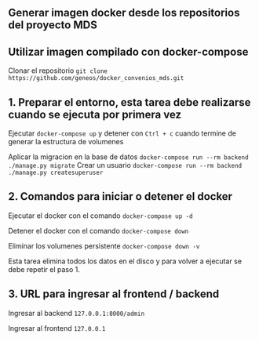 ## Generar imagen docker desde los repositorios del proyecto MDS

## Utilizar imagen compilado con docker-compose

Clonar el repositorio `git clone https://github.com/geneos/docker_convenios_mds.git`

## 1. Preparar el entorno, esta tarea debe realizarse cuando se ejecuta por primera vez

Ejecutar `docker-compose up` y detener con `Ctrl + c` cuando termine de generar la estructura de volumenes

Aplicar la migracion en la base de datos `docker-compose run --rm backend ./manage.py migrate`
Crear un usuario `docker-compose run --rm backend ./manage.py createsuperuser`

## 2. Comandos para iniciar o detener el docker

Ejecutar el docker con el comando `docker-compose up -d`

Detener el docker con el comando `docker-compose down`

Eliminar los volumenes persistente `docker-compose down -v`

Esta tarea elimina todos los datos en el disco y para volver a ejecutar se debe repetir el paso 1.

## 3. URL para ingresar al frontend / backend

Ingresar al backend `127.0.0.1:8000/admin`

Ingresar al frontend `127.0.0.1`
